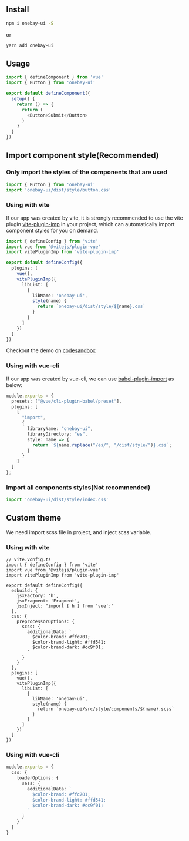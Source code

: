 ## Install

``` bash
npm i onebay-ui -S
```
or
``` bash
yarn add onebay-ui
```

## Usage
``` ts
import { defineComponent } from 'vue'
import { Button } from 'onebay-ui'

export default defineComponent({
  setup() {
    return () => {
      return (
        <Button>Submit</Button>
      )
    }
  }
})
```

## Import component style(Recommended)

### Only import the styles of the components that are used
``` ts
import { Button } from 'onebay-ui'
import 'onebay-ui/dist/style/button.css'
```

### Using with vite
If our app was created by vite, it is strongly recommended to use the vite plugin [vite-plugin-imp](https://github.com/onebay/vite-plugin-imp) in your project, which can automatically import component styles for you on demand.
``` ts
import { defineConfig } from 'vite'
import vue from '@vitejs/plugin-vue'
import vitePluginImp from 'vite-plugin-imp'

export default defineConfig({
  plugins: [
    vue(),
    vitePluginImp({
      libList: [
        {
          libName: 'onebay-ui',
          style(name) {
            return `onebay-ui/dist/style/${name}.css`
          }
        }
      ]
    })
  ]
})

```
Checkout the demo on [codesandbox](https://codesandbox.io/s/vite-project-hph7n?file=/vite.config.ts)

### Using with vue-cli
If our app was created by vue-cli, we can use [babel-plugin-import](https://www.npmjs.com/package/babel-plugin-import) as below:
``` ts
module.exports = {
  presets: ["@vue/cli-plugin-babel/preset"],
  plugins: [
    [
      "import",
      {
        libraryName: "onebay-ui",
        libraryDirectory: "es",
        style: name => {
          return `${name.replace("/es/", "/dist/style/")}.css`;
        }
      }
    ]
  ]
};

```

### Import all components styles(Not recommended)
``` ts
import 'onebay-ui/dist/style/index.css'
```

## Custom theme
We need import scss file in project, and inject scss variable.
### Using with vite

``` ts{13-23,31}
// vite.vonfig.ts
import { defineConfig } from 'vite'
import vue from '@vitejs/plugin-vue'
import vitePluginImp from 'vite-plugin-imp'

export default defineConfig({
  esbuild: {
    jsxFactory: 'h',
    jsxFragment: 'Fragment',
    jsxInject: "import { h } from 'vue';"
  },
  css: {
    preprocessorOptions: {
      scss: {
        additionalData: `
          $color-brand: #ffc701;
          $color-brand-light: #ffd541;
          $color-brand-dark: #cc9f01;
        `
      }
    }
  },
  plugins: [
    vue(),
    vitePluginImp({
      libList: [
        {
          libName: 'onebay-ui',
          style(name) {
            return `onebay-ui/src/style/components/${name}.scss`
          }
        }
      ]
    })
  ]
})
```

### Using with vue-cli
``` ts
module.exports = {
  css: {
    loaderOptions: {
      sass: {
        additionalData: `
          $color-brand: #ffc701;
          $color-brand-light: #ffd541;
          $color-brand-dark: #cc9f01;
        `
      }
    }
  }
}
```
